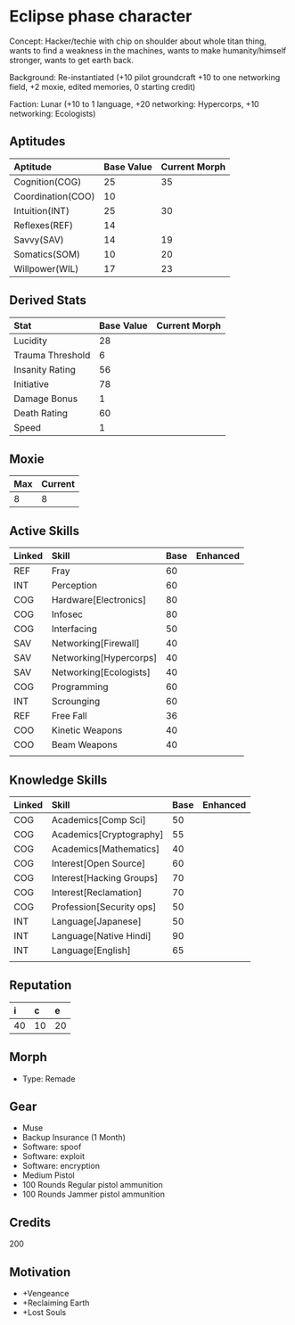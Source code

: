 # Eclipse phase character

Concept: Hacker/techie with chip on shoulder about whole titan thing, wants to find a weakness in the machines, wants to make humanity/himself stronger, wants to get earth back.

Background: Re-instantiated (+10 pilot groundcraft +10 to one networking field, +2 moxie, edited memories, 0 starting credit)

Faction: Lunar (+10 to 1 language, +20 networking: Hypercorps, +10 networking: Ecologists)

## Aptitudes

| Aptitude          | Base Value | Current Morph |
| :---------------- | :--------- | :------------ |
| Cognition(COG)    | 25         | 35            |
| Coordination(COO) | 10         |               |
| Intuition(INT)    | 25         | 30            |
| Reflexes(REF)     | 14         |               |
| Savvy(SAV)        | 14         | 19            |
| Somatics(SOM)     | 10         | 20            |
| Willpower(WIL)    | 17         | 23            |

## Derived Stats

| Stat              | Base Value | Current Morph |
| :---------------- | :--------- | :------------ |
| Lucidity          | 28         |               |
| Trauma Threshold  | 6          |               |
| Insanity Rating   | 56         |               |
| Initiative        | 78         |               |
| Damage Bonus      | 1          |               |
| Death Rating      | 60         |               |
| Speed             | 1          |               |

## Moxie

| Max | Current |
| :-- | :------ |
| 8   | 8       |

## Active Skills

| Linked | Skill                            | Base | Enhanced                  |
| :----- | :------------------------------- | :--- | :------------------------ |
| REF    | Fray                             | 60   |                           |
| INT    | Perception                       | 60   |                           |
| COG    | Hardware\[Electronics\]          | 80   |                           |
| COG    | Infosec                          | 80   |                           |
| COG    | Interfacing                      | 50   |                           |
| SAV    | Networking\[Firewall\]           | 40   |                           |
| SAV    | Networking\[Hypercorps\]         | 40   |                           |
| SAV    | Networking\[Ecologists\]         | 40   |                           |
| COG    | Programming                      | 60   |                           |
| INT    | Scrounging                       | 60   |                           |
| REF    | Free Fall                        | 36   |                           |
| COO    | Kinetic Weapons                  | 40   |                           |
| COO    | Beam Weapons                     | 40   |                           |
|        |                                  |      |                           |

## Knowledge Skills

| Linked | Skill                            | Base | Enhanced                  |
| :----- | :------------------------------- | :--- | :------------------------ |
| COG    | Academics\[Comp Sci\]            | 50   |                           |
| COG    | Academics\[Cryptography\]        | 55   |                           |
| COG    | Academics\[Mathematics\]         | 40   |                           |
| COG    | Interest\[Open Source\]          | 60   |                           |
| COG    | Interest\[Hacking Groups\]       | 70   |                           |
| COG    | Interest\[Reclamation\]          | 70   |                           |
| COG    | Profession\[Security ops\]       | 50   |                           |
| INT    | Language\[Japanese\]             | 50   |                           |
| INT    | Language\[Native Hindi\]         | 90   |                           |
| INT    | Language\[English\]              | 65   |                           |
|        |                                  |      |                           |

## Reputation

| i  | c  |  e |
| :- | :- | :- |
| 40 | 10 | 20 |

## Morph

* Type: Remade

## Gear
* Muse
* Backup Insurance (1 Month)
* Software: spoof
* Software: exploit
* Software: encryption
* Medium Pistol
* 100 Rounds Regular pistol ammunition
* 100 Rounds Jammer pistol ammunition

## Credits

200

## Motivation

* +Vengeance
* +Reclaiming Earth
* +Lost Souls


